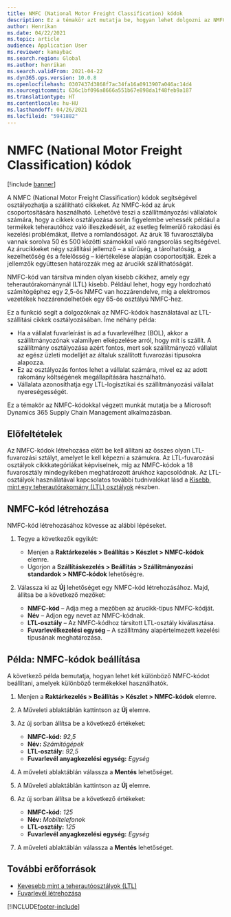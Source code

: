 ```yaml
---
title: NMFC (National Motor Freight Classification) kódok
description: Ez a témakör azt mutatja be, hogyan lehet dolgozni az NMFC (National Motor Freight Classification) kódokkal a Microsoft Dynamics 365 Supply Chain Management szolgáltatásban
author: Henrikan
ms.date: 04/22/2021
ms.topic: article
audience: Application User
ms.reviewer: kamaybac
ms.search.region: Global
ms.author: henrikan
ms.search.validFrom: 2021-04-22
ms.dyn365.ops.version: 10.0.8
ms.openlocfilehash: 0307437d3868f7ac34fa16a0913907a046ac14d4
ms.sourcegitcommit: 636c1bf096a8666a551b67e898da1f48feb9a187
ms.translationtype: HT
ms.contentlocale: hu-HU
ms.lasthandoff: 04/26/2021
ms.locfileid: "5941882"
---
```

# <a name="national-motor-freight-classification-nmfc-codes"></a>NMFC (National Motor Freight Classification) kódok

[!include [banner](../includes/banner.md)]

A NMFC (National Motor Freight Classification) kódok segítségével osztályozhatja a szállítható cikkeket. Az NMFC-kód az áruk csoportosítására használható. Lehetővé teszi a szállítmányozási vállalatok számára, hogy a cikkek osztályozása során figyelembe vehessék például a termékek teherautóhoz való illeszkedését, az esetleg felmerülő rakodási és kezelési problémákat, illetve a romlandóságot. Az áruk 18 fuvarosztályba vannak sorolva 50 és 500 közötti számokkal való rangsorolás segítségével. Az árucikkeket négy szállítási jellemző – a sűrűség, a tárolhatóság, a kezelhetőség és a felelősség – kiértékelése alapján csoportosítják. Ezek a jellemzők együttesen határozzák meg az árucikk szállíthatóságát.

NMFC-kód van társítva minden olyan kisebb cikkhez, amely egy teherautórakománynál (LTL) kisebb. Például lehet, hogy egy hordozható számítógéphez egy 2,5-ös NMFC van hozzárendelve, míg a elektromos vezetékek hozzárendelhetőek egy 65-ös osztályú NMFC-hez.

Ez a funkció segít a dolgozóknak az NMFC-kódok használatával az LTL-szállítási cikkek osztályozásában. Íme néhány példa:

- Ha a vállalat fuvarleírást is ad a fuvarlevélhez (BOL), akkor a szállítmányozónak valamilyen elképzelése arról, hogy mit is szállít. A szállítmány osztályozása azért fontos, mert sok szállítmányozó vállalat az egész üzleti modelljét az általuk szállított fuvarozási típusokra alapozza.
- Ez az osztályozás fontos lehet a vállalat számára, mivel ez az adott rakomány költségének megállapítására használható.
- Vállalata azonosíthatja egy LTL-logisztikai és szállítmányozási vállalat nyereségességét.

Ez a témakör az NMFC-kódokkal végzett munkát mutatja be a Microsoft Dynamics 365 Supply Chain Management alkalmazásban.

## <a name="prerequisites"></a>Előfeltételek

Az NMFC-kódok létrehozása előtt be kell állítani az összes olyan LTL-fuvarozási sztályt, amelyet le kell képezni a számukra. Az LTL-fuvarozási osztályok cikkkategóriákat képviselnek, míg az NMFC-kódok a 18 fuvarosztály mindegyikében meghatározott árukhoz kapcsolódnak. Az LTL-osztályok használatával kapcsolatos további tudnivalókat lásd a [Kisebb, mint egy teherautórakomány (LTL) osztályok](ltl-class.md) részben.

## <a name="create-an-nmfc-code"></a>NMFC-kód létrehozása

NMFC-kód létrehozásához kövesse az alábbi lépéseket.

1. Tegye a következők egyikét:

    - Menjen a **Raktárkezelés \> Beállítás \> Készlet \> NMFC-kódok** elemre.
    - Ugorjon a **Szállításkezelés \> Beállítás \> Szállítmányozási standardok \> NMFC-kódok** lehetőségre.

1. Válassza ki az **Új** lehetőséget egy NMFC-kód létrehozásához. Majd, állítsa be a következő mezőket:

    - **NMFC-kód** – Adja meg a mezőben az árucikk-típus NMFC-kódját.
    - **Név** – Adjon egy nevet az NMFC-kódnak.
    - **LTL-osztály** – Az NMFC-kódhoz társított LTL-osztály kiválasztása.
    - **Fuvarlevélkezelési egység** – A szállítmány alapértelmezett kezelési típusának meghatározása.

## <a name="example-set-up-nmfc-codes"></a>Példa: NMFC-kódok beállítása

A következő példa bemutatja, hogyan lehet két különböző NMFC-kódot beállítani, amelyek különböző termékekkel használhatók.

1. Menjen a **Raktárkezelés \> Beállítás \> Készlet \> NMFC-kódok** elemre.
1. A Műveleti ablaktáblán kattintson az **Új** elemre.
1. Az új sorban állítsa be a következő értékeket:

    - **NMFC-kód:** *92,5*
    - **Név:** *Számítógépek*
    - **LTL-osztály:** *92,5*
    - **Fuvarlevél anyagkezelési egység:** *Egység*

1. A műveleti ablaktáblán válassza a **Mentés** lehetőséget.
1. A Műveleti ablaktáblán kattintson az **Új** elemre.
1. Az új sorban állítsa be a következő értékeket:

    - **NMFC-kód:** *125*
    - **Név:** *Mobiltelefonok*
    - **LTL-osztály:** *125*
    - **Fuvarlevél anyagkezelési egység:** *Egység*

1. A műveleti ablaktáblán válassza a **Mentés** lehetőséget.

## <a name="additional-resources"></a>További erőforrások

- [Kevesebb mint a teherautóosztályok (LTL)](ltl-class.md)
- [Fuvarlevél létrehozása](create-bill-of-lading.md)

[!INCLUDE[footer-include](../../includes/footer-banner.md)]
